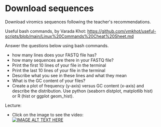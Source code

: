 # Download sequences

Download viromics sequences following the teacher's recommendations.   

Useful bash commands, by Varada Khot: https://github.com/vmkhot/useful-scripts/blob/main/Linux%20Commands%20Cheat%20Sheet.md  

Answer the questions below using bash commands.

- how many lines does your FASTQ file has?
- how many sequences are there in your FASTQ file?
- Print the first 10 lines of your file in the terminal
- Print the last 10 lines of your file in the terminal
- Describe what you see in these lines and what they mean
- What is the GC content of your files?
- Create a plot of frequency (y-axis) versus GC content (x-axis) and describe the distribution. Use python (seaborn distplot, matplotlib hist) or R (hist or ggplot geom_hist).

Lecture:

- Click on the image to see the video:  
[![IMAGE ALT TEXT HERE](https://img.youtube.com/vi/D4WDdAbZW1Y/0.jpg)](https://www.youtube.com/watch?v=D4WDdAbZW1Y)
